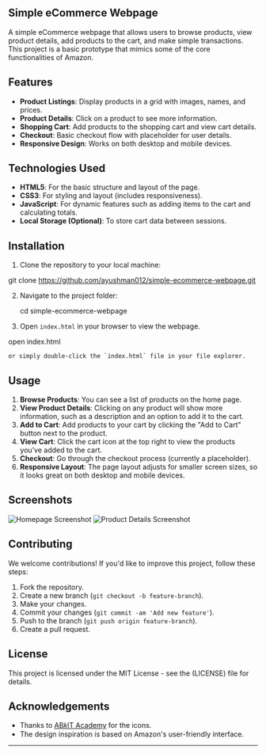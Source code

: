 ## Simple eCommerce Webpage

A simple eCommerce webpage that allows users to browse products, view product details, add products to the cart, and make simple transactions. This project is a basic prototype that mimics some of the core functionalities of Amazon.

## Features

- **Product Listings**: Display products in a grid with images, names, and prices.
- **Product Details**: Click on a product to see more information.
- **Shopping Cart**: Add products to the shopping cart and view cart details.
- **Checkout**: Basic checkout flow with placeholder for user details.
- **Responsive Design**: Works on both desktop and mobile devices.

## Technologies Used

- **HTML5**: For the basic structure and layout of the page.
- **CSS3**: For styling and layout (includes responsiveness).
- **JavaScript**: For dynamic features such as adding items to the cart and calculating totals.
- **Local Storage (Optional)**: To store cart data between sessions.

## Installation

1. Clone the repository to your local machine:

git clone https://github.com/ayushman012/simple-ecommerce-webpage.git

2. Navigate to the project folder:

    cd simple-ecommerce-webpage

3. Open `index.html` in your browser to view the webpage.

  open index.html

    or simply double-click the `index.html` file in your file explorer.

## Usage

1. **Browse Products**: You can see a list of products on the home page.
2. **View Product Details**: Clicking on any product will show more information, such as a description and an option to add it to the cart.
3. **Add to Cart**: Add products to your cart by clicking the "Add to Cart" button next to the product.
4. **View Cart**: Click the cart icon at the top right to view the products you’ve added to the cart.
5. **Checkout**: Go through the checkout process (currently a placeholder).
6. **Responsive Layout**: The page layout adjusts for smaller screen sizes, so it looks great on both desktop and mobile devices.

## Screenshots

![Homepage Screenshot](./screenshots/homepage.png)
![Product Details Screenshot](./screenshots/product-details.png)

## Contributing

We welcome contributions! If you'd like to improve this project, follow these steps:

1. Fork the repository.
2. Create a new branch (`git checkout -b feature-branch`).
3. Make your changes.
4. Commit your changes (`git commit -am 'Add new feature'`).
5. Push to the branch (`git push origin feature-branch`).
6. Create a pull request.

## License

This project is licensed under the MIT License - see the (LICENSE) file for details.

## Acknowledgements

- Thanks to [AB𝑘IT Academy]([https://github.com/ayushman012/e-commerceWebpage]) for the icons.
- The design inspiration is based on Amazon's user-friendly interface.

---
